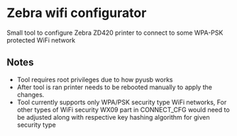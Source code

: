 # Zebra wifi configurator 
Small tool to configure Zebra ZD420 printer to connect to some WPA-PSK protected WiFi network

## Notes
* Tool requires root privileges due to how pyusb works
* After tool is ran printer needs to be rebooted manually to apply the changes.
* Tool currently supports only WPA/PSK security type WiFi networks,
  For other types of WiFi security WX09 part in CONNECT_CFG would need to be
  adjusted along with respective key hashing algorithm for given security type

